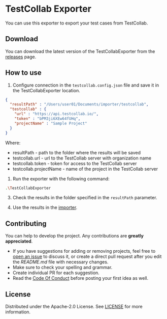 # TestCollab Exporter

You can use this exporter to export your test cases from TestCollab.

## Download

You can download the latest version of the TestCollabExporter from the [releases](https://github.com/testit-tms/migrators/releases/latest) page.

## How to use

1. Configure connection in the `testcollab.config.json` file and save it in the TestCollabExporter location.

```json
{
  "resultPath" : "/Users/user01/Documents/importer/testcollab",
  "testcollab" : {
    "url" : "https://api.testcollab.io/",
    "token" : "bPM3ji6XEw64fUHq",
    "projectName" : "Sample Project"
  }
}
```

Where:

- resultPath - path to the folder where the results will be saved
- testcollab.url - url to the TestCollab server with organization name
- testcollab.token - token for access to the TestCollab server
- testcollab.projectName - name of the project in the TestCollab server

1. Run the exporter with the following command:

```bash
.\TestCollabExporter
```

3. Check the results in the folder specified in the `resultPath` parameter.

4. Use the results in the [importer](https://github.com/testit-tms/migrators/tree/main/Migrators/Importer/Readme.md).

## Contributing

You can help to develop the project. Any contributions are **greatly appreciated**.

- If you have suggestions for adding or removing projects, feel free
  to [open an issue](https://github.com/testit-tms/migrators/issues/new) to discuss it, or create a direct pull
  request after you edit the *README.md* file with necessary changes.
- Make sure to check your spelling and grammar.
- Create individual PR for each suggestion.
- Read the [Code Of Conduct](https://github.com/testit-tms/migrators/blob/main/CODE_OF_CONDUCT.md) before posting
  your first idea as well.

## License

Distributed under the Apache-2.0 License.
See [LICENSE](https://github.com/testit-tms/migrators/blob/main/LICENSE) for more information.
